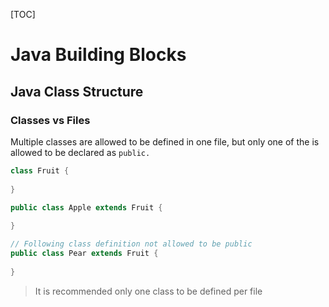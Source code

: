 [TOC]



# Java Building Blocks

## Java Class Structure

### Classes vs Files

Multiple classes are allowed to be defined in one file, but only one of the is allowed to be declared as `public.`

```java
class Fruit {
    
}

public class Apple extends Fruit {
    
}

// Following class definition not allowed to be public
public class Pear extends Fruit {
    
}
```

> It is recommended only one class to be defined per file